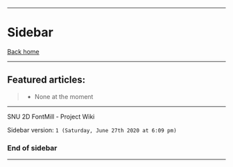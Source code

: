 
***

# Sidebar

[Back home](https://github.com/seanpm2001/SNU_2D_FontMill/wiki/)

***

## Featured articles:

> * None at the moment

***

SNU 2D FontMill - Project Wiki

Sidebar version: `1 (Saturday, June 27th 2020 at 6:09 pm)`

### End of sidebar

***
